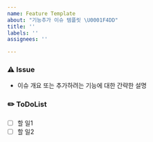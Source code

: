 ```yaml
---
name: Feature Template
about: "기능추가 이슈 템플릿 \U0001F4DD"
title: ''
labels: ''
assignees: ''

---
```


### ⚠️ Issue
- 이슈 개요 또는 추가하려는 기능에 대한 간략한 설명

### ✏️ ToDoList
- [ ] 할 일1
- [ ] 할 일2
